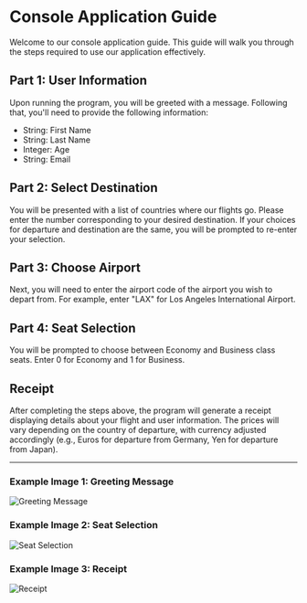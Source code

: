 # Console Application Guide

Welcome to our console application guide. This guide will walk you through the steps required to use our application effectively.

## Part 1: User Information
Upon running the program, you will be greeted with a message. Following that, you'll need to provide the following information:
- String: First Name
- String: Last Name
- Integer: Age
- String: Email

## Part 2: Select Destination
You will be presented with a list of countries where our flights go. Please enter the number corresponding to your desired destination. If your choices for departure and destination are the same, you will be prompted to re-enter your selection.

## Part 3: Choose Airport
Next, you will need to enter the airport code of the airport you wish to depart from. For example, enter "LAX" for Los Angeles International Airport.

## Part 4: Seat Selection
You will be prompted to choose between Economy and Business class seats. Enter 0 for Economy and 1 for Business.

## Receipt
After completing the steps above, the program will generate a receipt displaying details about your flight and user information. The prices will vary depending on the country of departure, with currency adjusted accordingly (e.g., Euros for departure from Germany, Yen for departure from Japan).

---

### Example Image 1: Greeting Message
![Greeting Message](image_url)

### Example Image 2: Seat Selection
![Seat Selection](image_url)

### Example Image 3: Receipt
![Receipt](image_url)
